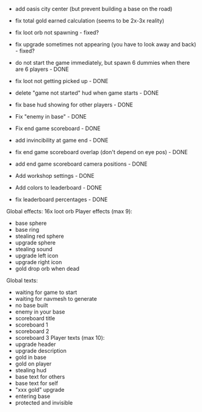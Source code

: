 
- add oasis city center (but prevent building a base on the road)

- fix total gold earned calculation (seems to be 2x-3x reality)

- fix loot orb not spawning - fixed?
- fix upgrade sometimes not appearing (you have to look away and back) - fixed?

- do not start the game immediately, but spawn 6 dummies when there are 6 players - DONE
- fix loot not getting picked up - DONE
- delete "game not started" hud when game starts - DONE
- fix base hud showing for other players - DONE
- Fix "enemy in base" - DONE
- Fix end game scoreboard - DONE
- add invincibility at game end - DONE
- fix end game scoreboard overlap (don't depend on eye pos) - DONE
- add end game scoreboard camera positions - DONE
- Add workshop settings - DONE
- Add colors to leaderboard - DONE
- fix leaderboard percentages - DONE

Global effects: 16x loot orb
Player effects (max 9):
- base sphere
- base ring
- stealing red sphere
- upgrade sphere
- stealing sound
- upgrade left icon
- upgrade right icon
- gold drop orb when dead

Global texts:
- waiting for game to start
- waiting for navmesh to generate
- no base built
- enemy in your base
- scoreboard title
- scoreboard 1
- scoreboard 2
- scoreboard 3
Player texts (max 10):
- upgrade header
- upgrade description
- gold in base
- gold on player
- stealing hud
- base text for others
- base text for self
- "xxx gold" upgrade
- entering base
- protected and invisible
